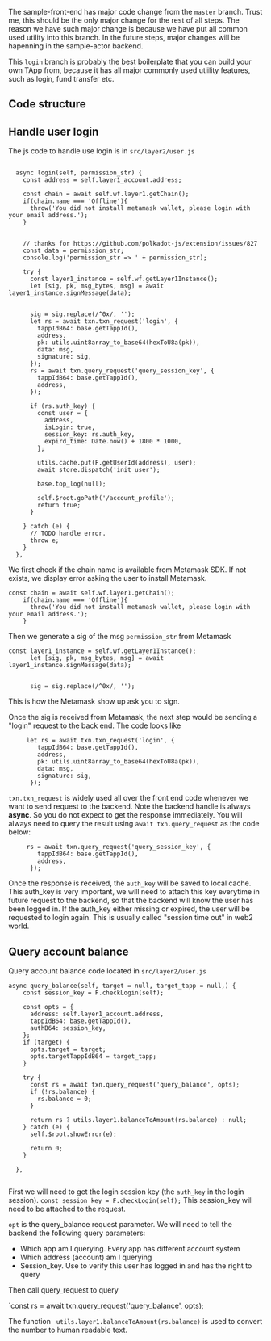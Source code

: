 The sample-front-end has major code change from the `master` branch. Trust me, this should be the only major change for the rest of all steps. The reason we have such major change is because we have put all common used utility into this branch. In the future steps, major changes will be hapenning in the sample-actor backend. 

This `login` branch is probably the best boilerplate that you can build your own TApp from, because it has all major commonly used utiility features, such as login, fund transfer etc.

## Code structure

## Handle user login

The js code to handle use login is in `src/layer2/user.js`

````

  async login(self, permission_str) {
    const address = self.layer1_account.address;

    const chain = await self.wf.layer1.getChain();
    if(chain.name === 'Offline'){
      throw('You did not install metamask wallet, please login with your email address.');
    }


    // thanks for https://github.com/polkadot-js/extension/issues/827
    const data = permission_str;
    console.log('permission_str => ' + permission_str);

    try {
      const layer1_instance = self.wf.getLayer1Instance();
      let [sig, pk, msg_bytes, msg] = await layer1_instance.signMessage(data);


      sig = sig.replace(/^0x/, '');
      let rs = await txn.txn_request('login', {
        tappIdB64: base.getTappId(),
        address,
        pk: utils.uint8array_to_base64(hexToU8a(pk)),
        data: msg,
        signature: sig,
      });
      rs = await txn.query_request('query_session_key', {
        tappIdB64: base.getTappId(),
        address,
      });

      if (rs.auth_key) {
        const user = {
          address,
          isLogin: true,
          session_key: rs.auth_key,
          expird_time: Date.now() + 1800 * 1000,
        };

        utils.cache.put(F.getUserId(address), user);
        await store.dispatch('init_user');

        base.top_log(null);

        self.$root.goPath('/account_profile');
        return true;
      }

    } catch (e) {
      // TODO handle error.
      throw e;
    }
  },

````

We first check if the chain name is available from Metamask SDK. If not exists, we display error asking the user to install Metamask.

````
const chain = await self.wf.layer1.getChain();
    if(chain.name === 'Offline'){
      throw('You did not install metamask wallet, please login with your email address.');
    }
````

Then we generate a sig of the msg `permission_str` from Metamask

````
const layer1_instance = self.wf.getLayer1Instance();
      let [sig, pk, msg_bytes, msg] = await layer1_instance.signMessage(data);


      sig = sig.replace(/^0x/, '');
````

This is how the Metamask show up ask you to sign.

Once the sig is received from Metamask, the next step would be sending a "login" request to the back end. The code looks like

````
     let rs = await txn.txn_request('login', {
        tappIdB64: base.getTappId(),
        address,
        pk: utils.uint8array_to_base64(hexToU8a(pk)),
        data: msg,
        signature: sig,
      });
````

`txn.txn_request` is widely used all over the front end code whenever we want to send request to the backend.  Note the backend handle is always **async**. So you do not expect to get the response immediately. You will always need to query the result using `await txn.query_request` as the code below:

````
     rs = await txn.query_request('query_session_key', {
        tappIdB64: base.getTappId(),
        address,
      });
````

Once the response is received, the `auth_key` will be saved to local cache. This auth_key is very important, we will need to attach this key everytime in future request to the backend, so that the backend will know the user has been logged in. If the auth_key either missing or expired, the user will be requested to login again. This is usually called "session time out" in web2 world.

## Query account balance

Query account balance code located in `src/layer2/user.js`

````
async query_balance(self, target = null, target_tapp = null,) {
    const session_key = F.checkLogin(self);

    const opts = {
      address: self.layer1_account.address,
      tappIdB64: base.getTappId(),
      authB64: session_key,
    };
    if (target) {
      opts.target = target;
      opts.targetTappIdB64 = target_tapp;
    }

    try {
      const rs = await txn.query_request('query_balance', opts);
      if (!rs.balance) {
        rs.balance = 0;
      }

      return rs ? utils.layer1.balanceToAmount(rs.balance) : null;
    } catch (e) {
      self.$root.showError(e);

      return 0;
    }

  },
  
````

First we will need to get the login session key (the `auth_key` in the login session). `const session_key = F.checkLogin(self);` This session_key will need to be attached to the request. 

`opt` is the query_balance request parameter. We will need to tell the backend the following query parameters:

* Which app am I querying. Every app has different account system
* Which address (account) am I querying
* Session_key. Use to verify this user has logged in and has the right to query

Then call query_request to query 

\`const rs = await txn.query_request('query_balance', opts);

The function ` utils.layer1.balanceToAmount(rs.balance)` is used to convert the number to human readable text.
